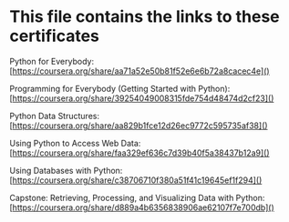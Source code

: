 # This file contains the links to these certificates

Python for Everybody: [https://coursera.org/share/aa71a52e50b81f52e6e6b72a8cacec4e]()

Programming for Everybody (Getting Started with Python): [https://coursera.org/share/39254049008315fde754d48474d2cf23]()

Python Data Structures: [https://coursera.org/share/aa829b1fce12d26ec9772c595735af38]()

Using Python to Access Web Data: [https://coursera.org/share/faa329ef636c7d39b40f5a38437b12a9]()

Using Databases with Python: [https://coursera.org/share/c38706710f380a51f41c19645ef1f294]()

Capstone: Retrieving, Processing, and Visualizing Data with Python: [https://coursera.org/share/d889a4b6356838906ae62107f7e700db]()
